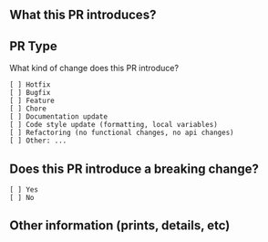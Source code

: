 ## What this PR introduces?

<!-- Please, includes description of this pull request. -->

## PR Type

What kind of change does this PR introduce?

```
[ ] Hotfix
[ ] Bugfix
[ ] Feature
[ ] Chore
[ ] Documentation update
[ ] Code style update (formatting, local variables)
[ ] Refactoring (no functional changes, no api changes)
[ ] Other: ...
```

## Does this PR introduce a breaking change?

```
[ ] Yes
[ ] No
```

<!-- If this PR contains a breaking change, please describe the impact and migration path for existing applications below. -->

## Other information (prints, details, etc)
